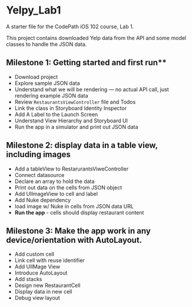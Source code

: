# Yelpy_Lab1

A starter file for the CodePath iOS 102 course, Lab 1.

This project contains downloaded Yelp data from the API and some model classes to handle the JSON data.



## Milestone 1: Getting started and first run**

- Download project
- Explore sample JSON data
- Understand what we will be rendering — no actual API call, just rendering example JSON data
- Review `RestaurantsViewController` file and Todos
- Link the class in  Storyboard Identity Inspector
- Add A Label to the Launch Screen 
- Understand View Hierarchy and Storyboard UI
- Run the app in a simulator and print out JSON data

## Milestone 2:  display data in a table view, including images
- Add a tableView to RestarurantsViweController
- Connect datasource
- Declare an array to hold the data
- Print out data on the cells from JSON object
- Add UIImageView to cell and label
- Add Nuke dependency
- load image w/ Nuke in cells from JSON data URL
- **Run the app** - cells should display restaurant content

## Milestone 3: Make the app work in any device/orientation with AutoLayout.
- Add custom cell
- Link cell with reuse identifier
- Add UIIMage View
- Introduce AutoLayout
- Add stacks
- Design new RestaurantCell
- Display data in new cell
- Debug view layout

